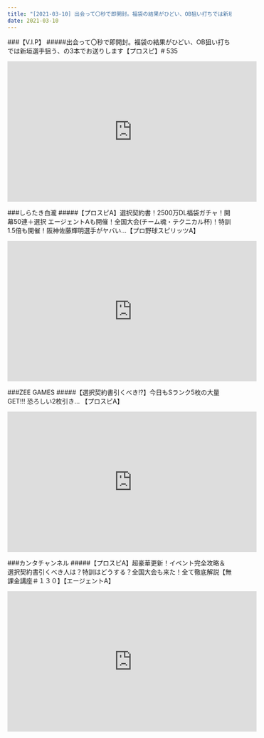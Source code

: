 ```yaml
---
title: "[2021-03-10] 出会って〇秒で即開封。福袋の結果がひどい、OB狙い打ちでは新垣選手狙う、の3本でお送りします【プロスピ】# 535 他"
date: 2021-03-10
---
```

###【V.I.P】
#####出会って〇秒で即開封。福袋の結果がひどい、OB狙い打ちでは新垣選手狙う、の3本でお送りします【プロスピ】# 535
<iframe width="560" height="315" src="https://www.youtube.com/embed/pOCTdcUJnz8" frameborder="0" allow="accelerometer; autoplay; clipboard-write; encrypted-media; gyroscope; picture-in-picture" allowfullscreen></iframe>

###しらたき白瀧
#####【プロスピA】選択契約書！2500万DL福袋ガチャ！開幕50連＋選択 エージェントAも開催！全国大会(チーム魂・テクニカル杯)！特訓1.5倍も開催！阪神佐藤輝明選手がヤバい…【プロ野球スピリッツA】
<iframe width="560" height="315" src="https://www.youtube.com/embed/0_s5HiPiPdk" frameborder="0" allow="accelerometer; autoplay; clipboard-write; encrypted-media; gyroscope; picture-in-picture" allowfullscreen></iframe>

###ZEE GAMES
#####【選択契約書引くべき!?】今日もSランク5枚の大量GET!!! 恐ろしい2枚引き… 【プロスピA】
<iframe width="560" height="315" src="https://www.youtube.com/embed/1DMWDwQmr40" frameborder="0" allow="accelerometer; autoplay; clipboard-write; encrypted-media; gyroscope; picture-in-picture" allowfullscreen></iframe>

###カンタチャンネル
#####【プロスピA】超豪華更新！イベント完全攻略＆選択契約書引くべき人は？特訓はどうする？全国大会も来た！全て徹底解説【無課金講座＃１３０】【エージェントA】
<iframe width="560" height="315" src="https://www.youtube.com/embed/BqjAQi1zEzM" frameborder="0" allow="accelerometer; autoplay; clipboard-write; encrypted-media; gyroscope; picture-in-picture" allowfullscreen></iframe>

